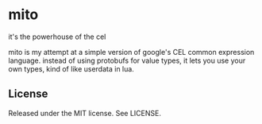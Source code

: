 # mito

it's the powerhouse of the cel

mito is my attempt at a simple version of google's CEL common expression language. 
instead of using protobufs for value types, it lets you use your own types, kind
of like userdata in lua.

## License

Released under the MIT license. See LICENSE.
